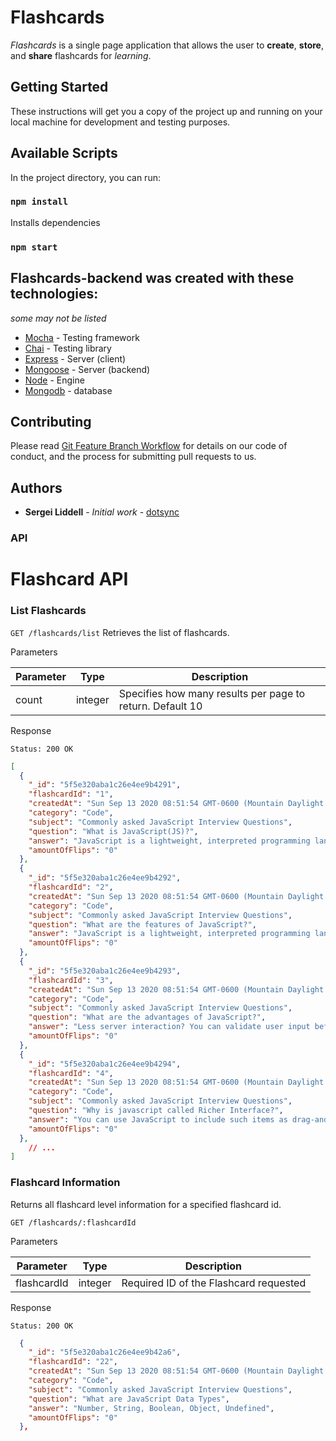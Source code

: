 # Flashcards

*Flashcards* is a single page application that allows the user to **create**, **store**, and **share** flashcards for *learning*.

## Getting Started

These instructions will get you a copy of the project up and running on your local machine for development and testing purposes.

## Available Scripts

In the project directory, you can run:

### `npm install`

Installs dependencies

### `npm start`

<!-- Runs the app in the development mode.<br />
Open [http://localhost:3000](http://localhost:3000) to view it in the browser. -->


## Flashcards-backend was created with these technologies:
*some may not be listed*

* [Mocha](https://mochajs.org/) - Testing framework
* [Chai](https://www.chaijs.com/) - Testing library
* [Express](https://expressjs.com/) - Server (client)
* [Mongoose](https://mongoosejs.com/) - Server (backend)
* [Node](https://nodejs.org/) - Engine
* [Mongodb](https://docs.mongodb.com/) - database

## Contributing

Please read [Git Feature Branch Workflow](https://www.atlassian.com/git/tutorials/comparing-workflows/feature-branch-workflow) for details on our code of conduct, and the process for submitting pull requests to us.

## Authors

* **Sergei Liddell** - *Initial work* - [dotsync](https://github.com/dotsync)

### API
# Flashcard API
### List Flashcards

`GET /flashcards/list`
Retrieves the list of flashcards.

Parameters

| Parameter | Type    | Description                                               |
| --------- | ------- | --------------------------------------------------------- |
| count     | integer | Specifies how many results per page to return. Default 10 |

Response

`Status: 200 OK `

```json
[
  {
    "_id": "5f5e320aba1c26e4ee9b4291",
    "flashcardId": "1",
    "createdAt": "Sun Sep 13 2020 08:51:54 GMT-0600 (Mountain Daylight Time)",
    "category": "Code",
    "subject": "Commonly asked JavaScript Interview Questions",
    "question": "What is JavaScript(JS)?",
    "answer": "JavaScript is a lightweight, interpreted programming language with object-oriented capabilities that allows you to build interactivity into otherwise static HTML pages.",
    "amountOfFlips": "0"
  },
  {
    "_id": "5f5e320aba1c26e4ee9b4292",
    "flashcardId": "2",
    "createdAt": "Sun Sep 13 2020 08:51:54 GMT-0600 (Mountain Daylight Time)",
    "category": "Code",
    "subject": "Commonly asked JavaScript Interview Questions",
    "question": "What are the features of JavaScript?",
    "answer": "JavaScript is a lightweight, interpreted programming language. JavaScript is designed for creating network-centric applications. JavaScript is complementary to and integrated with Java. JavaScript is complementary to and integrated with HTML. JavaScript is open and cross-platform.",
    "amountOfFlips": "0"
  },
  {
    "_id": "5f5e320aba1c26e4ee9b4293",
    "flashcardId": "3",
    "createdAt": "Sun Sep 13 2020 08:51:54 GMT-0600 (Mountain Daylight Time)",
    "category": "Code",
    "subject": "Commonly asked JavaScript Interview Questions",
    "question": "What are the advantages of JavaScript?",
    "answer": "Less server interaction? You can validate user input before sending the page off to the server. Immediate feedback to the visitors? They don’t have to wait for a page reload to see if they have forgotten to enter something. Increased interactivity? You can create interfaces that react when the user hovers over them with a mouse or activates them via the keyboard",
    "amountOfFlips": "0"
  },
  {
    "_id": "5f5e320aba1c26e4ee9b4294",
    "flashcardId": "4",
    "createdAt": "Sun Sep 13 2020 08:51:54 GMT-0600 (Mountain Daylight Time)",
    "category": "Code",
    "subject": "Commonly asked JavaScript Interview Questions",
    "question": "Why is javascript called Richer Interface?",
    "answer": "You can use JavaScript to include such items as drag-and-drop components and sliders to give a Rich Interface to your site visitors.",
    "amountOfFlips": "0"
  },
	// ...
]
```



### Flashcard Information

Returns all flashcard level information for a specified flashcard id.

`GET /flashcards/:flashcardId`

Parameters

| Parameter   | Type    | Description                          |
| ----------  | ------- | ------------------------------------ |
| flashcardId | integer | Required ID of the Flashcard requested |

Response

`Status: 200 OK `

```json
  {
    "_id": "5f5e320aba1c26e4ee9b42a6",
    "flashcardId": "22",
    "createdAt": "Sun Sep 13 2020 08:51:54 GMT-0600 (Mountain Daylight Time)",
    "category": "Code",
    "subject": "Commonly asked JavaScript Interview Questions",
    "question": "What are JavaScript Data Types",
    "answer": "Number, String, Boolean, Object, Undefined",
    "amountOfFlips": "0"
  },
```
